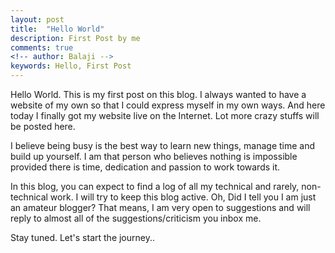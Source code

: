 ```yaml
---
layout: post
title:  "Hello World"
description: First Post by me
comments: true
<!-- author: Balaji -->
keywords: Hello, First Post
---
```


Hello World. This is my first post on this blog. I always wanted to have a website of my own so that I could express myself in my own ways. And here today  I finally got my website live on the Internet. Lot more crazy stuffs will be posted here. 


I believe being busy is the best way to learn new things, manage time and build up yourself.
I am that person who believes nothing is impossible provided there is time, dedication and passion to work towards it.

In this blog, you can expect to find a log of all my technical and rarely, non-technical work. I will try to keep this blog active. Oh, Did I tell you I am just an amateur blogger? That means, I am very open to suggestions and will reply to almost all of the suggestions/criticism you inbox me.

Stay tuned. Let's start the journey.. 